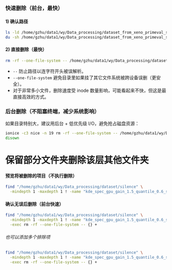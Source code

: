 ### 快速删除（前台，最快）
#### 1) 确认路径
```bash
ls -ld /home/gzhu/data1/wy/Data_processing/dataset_from_xeno_primeval_specsub_a6_256frame
du -sh /home/gzhu/data1/wy/Data_processing/dataset_from_xeno_primeval_specsub_a6_256frame
```

#### 2) 直接删除（最快）
```bash
rm -rf --one-file-system -- /home/gzhu/data1/wy/Data_processing/dataset_from_xeno_primeval_specsub_a6_256frame
```
- `--` 防止路径以连字符开头被误解析。
- `--one-file-system` 避免目录里如果挂了其它文件系统被跨设备误删（更安全）。
- 对于非常多小文件，删除速度受 inode 数量影响，可能看起来不快，但这是最直接高效的方式。
### 后台删除（不阻塞终端，减少系统影响）

如果目录特别大，建议用后台 + 低优先级 I/O，避免抢占磁盘资源：
```bash
ionice -c3 nice -n 19 rm -rf --one-file-system -- /home/gzhu/data1/wy/Data_processing/dataset_from_xeno_primeval_specsub_a6_256frame > /home/gzhu/data1/wy/Data_processing/delete-specsub-a6.log 2>&1 &
disown
```

# 保留部分文件夹删除该层其他文件夹
#### 预览将被删除的项目（不执行删除）
```bash
find "/home/gzhu/data1/wy/Data_processing/dataset/silence" \
  -mindepth 1 -maxdepth 1 ! -name "kde_spec_gpu_gain_1.5_quantile_0.6_silence" -print
```
#### 确认无误后删除（前台快速）
```bash
find "/home/gzhu/data1/wy/Data_processing/dataset/silence" \
  -mindepth 1 -maxdepth 1 ! -name "kde_spec_gpu_gain_1.5_quantile_0.6_silence" \
  -exec rm -rf --one-file-system -- {} +
```
###### 也可以添加多个排除项
```bash
find "/home/gzhu/data1/wy/Data_processing/dataset/silence" \
  -mindepth 1 -maxdepth 1 ! -name "kde_spec_gpu_gain_1.5_quantile_0.6_silence" ! -name "specsub_a6_pre256frame_silence" \
  -exec rm -rf --one-file-system -- {} +
```